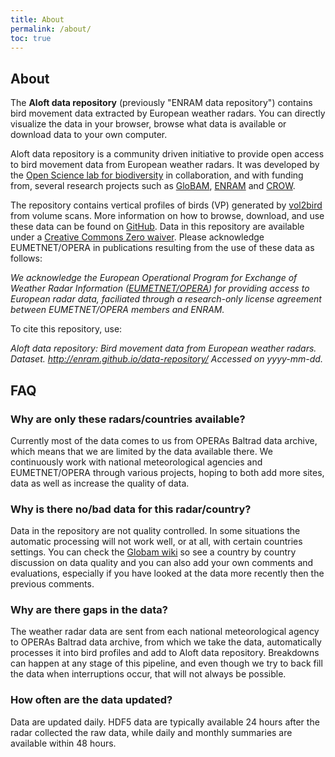 ```yaml
---
title: About
permalink: /about/
toc: true
---
```


<!-- TODO: review, e.g. regarding names and to focus less on the "repository" -->

## About

The **Aloft data repository** (previously "ENRAM data repository") contains bird movement data extracted by European weather radars. You can directly visualize the data in your browser, browse what data is available or download data to your own computer.

Aloft data repository is a community driven initiative to provide open access to bird movement data from European weather radars. It was developed by the [Open Science lab for biodiversity](https://oscibio.inbo.be) in collaboration, and with funding from, several research projects such as [GloBAM](https://globam.science), [ENRAM](http://www.enram.eu) and [CROW](https://inbo.github.io/crow/).

The repository contains vertical profiles of birds (VP) generated by [vol2bird](https://github.com/adokter/vol2bird) from volume scans. More information on how to browse, download, and use these data can be found on [GitHub](https://github.com/enram/data-repository). Data in this repository are available under a [Creative Commons Zero waiver](https://creativecommons.org/publicdomain/zero/1.0/). Please acknowledge EUMETNET/OPERA in publications resulting from the use of these data as follows:

*We acknowledge the European Operational Program for Exchange of Weather Radar Information ([EUMETNET/OPERA](http://eumetnet.eu/activities/observations-programme/current-activities/opera/)) for providing access to European radar data, faciliated through a research-only license agreement between EUMETNET/OPERA members and ENRAM.*

To cite this repository, use:

*Aloft data repository: Bird movement data from European weather radars. Dataset. http://enram.github.io/data-repository/ Accessed on yyyy-mm-dd.*

## FAQ

### Why are only these radars/countries available?

Currently most of the data comes to us from OPERAs Baltrad data archive, which means that we are limited by the data available there. We continuously work with national meteorological agencies and EUMETNET/OPERA through various projects, hoping to both add more sites, data as well as increase the quality of data.

### Why is there no/bad data for this radar/country?

Data in the repository are not quality controlled. In some situations the automatic processing will not work well, or at all, with certain countries settings. You can check the [Globam wiki](https://github.com/enram/globam-dmp/wiki) so see a country by country discussion on data quality and you can also add your own comments and evaluations, especially if you have looked at the data more recently then the previous comments.

### Why are there gaps in the data?

The weather radar data are sent from each national meteorological agency to OPERAs Baltrad data archive, from which we take the data, automatically processes it into bird profiles and add to Aloft data repository. Breakdowns can happen at any stage of this pipeline, and even though we try to back fill the data when interruptions occur, that will not always be possible.

### How often are the data updated?

Data are updated daily. HDF5 data are typically available 24 hours after the radar collected the raw data, while daily and monthly summaries are available within 48 hours.
